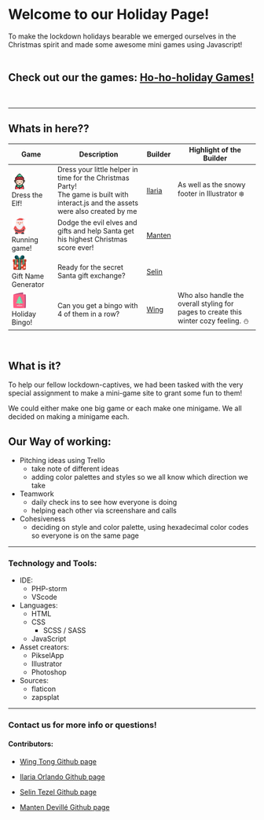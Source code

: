 # Welcome to our Holiday Page!


To make the lockdown holidays bearable we emerged ourselves in the Christmas spirit and made some awesome mini games using Javascript!
<br><br>
## Check out our the games: [Ho-ho-holiday Games!](https://vicible2.github.io/ho-ho-holiday/ "HO HO HOLIDAY HOME PAGE")
<br>


---


## Whats in here??

| Game | Description | Builder | Highlight of the Builder |
| ----------- | ----------- | ----------- |  ----------- |
| ![Elf](./running-game/assets/elf.png "elf icon") <br> Dress the Elf!  | Dress your little helper in time for the Christmas Party!<br> The game is built with interact.js and the assets were also created by me | [Ilaria](https://github.com/ilaria-orlando "Ilaria's Github page") | As well as the snowy footer in Illustrator :snowflake: |
| ![Santa](./running-game/assets/santa-claus.png  "Santa icon") <br>Running game! | Dodge the evil elves and gifts and help Santa get his highest Christmas score ever! | [Manten](https://github.com/Vicible2 "Manten's Github page") |  |
| ![Gift](./running-game/assets/gift-box.png  "Christmas gift") <br>Gift Name Generator| Ready for the secret Santa gift exchange? | [Selin](https://github.com/selilulu "Selin's Github page") | |
|![card](./running-game/assets/christmas-card.png  "Christmas card") <br> Holiday Bingo!   | Can you get a bingo with 4 of them in a row? | [Wing](https://github.com/chevtong "Wing's Github page") | Who also handle the overall styling for pages to create this winter cozy feeling. :snowman:
<br>


## What is it?

To help our fellow lockdown-captives, we had been tasked with the very special assignment to make a mini-game site to grant some fun to them!

We could either make one big game or each make one minigame. We all decided on making a minigame each.




## Our Way of working:

* Pitching ideas using Trello
    * take note of different ideas
    * adding color palettes and styles so we all know which direction we take
* Teamwork
    * daily check ins to see how everyone is doing
    * helping each other via screenshare and calls
* Cohesiveness
    * deciding on style and color palette, using hexadecimal color codes so everyone is on the same page

 

---


  
### Technology and Tools:

* IDE:
  * PHP-storm
  * VScode
* Languages:
  * HTML
  * CSS
    * SCSS / SASS
  * JavaScript
* Asset creators:
  * PikselApp
  * Illustrator
  * Photoshop
* Sources:
  * flaticon
  * zapsplat
---
### Contact us for more info or questions!
#### Contributors:

* [Wing Tong Github page](https://github.com/chevtong "Wing's Github page")

* [Ilaria Orlando Github page](https://github.com/ilaria-orlando "Ilaria's Github page")
  
* [Selin Tezel Github page](https://github.com/selilulu "Selin's Github page")

* [Manten Devillé Github page](https://github.com/Vicible2 "Manten's Github page")
